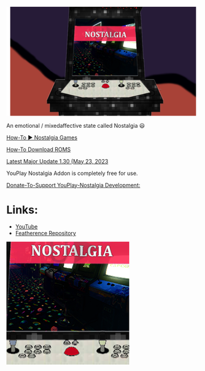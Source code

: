 [![U▶N😄stalgia](https://github.com/finalmakerr/featherence/blob/master/plugin.program.featherence.emu/fanart.jpg?raw=true)](https://www.youtube.com/@youplay.nostalgia)

An emotional / mixedaffective state called Nostalgia 😃

[How-To ▶ Nostalgia Games](https://youtube.com/shorts/WMKQjEW7S-4)

[How-To Download ROMS](https://youtube.com/shorts/53imAzQsbD8)

[Latest Major Update 1.30 (May 23, 2023](https://youtube.com/shorts/Xf4Li6K808s)

YouPlay Nostalgia Addon is completely free for use.

[Donate-To-Support YouPlay-Nostalgia Development:](https://www.paypal.com/donate/?hosted_button_id=FHN3R86U5D7ZC)


# **Links:**

* [YouTube](https://www.youtube.com/@youplay.nostalgia)
* [Featherence Repository](https://github.com/finalmakerr/featherence/raw/master/repository.featherence/repository.featherence-1.1.0.zip)

[![U▶N😄stalgia](https://github.com/finalmakerr/featherence/blob/master/plugin.program.featherence.emu/icon.png?raw=true)](https://www.youtube.com/@youplay.nostalgia)
